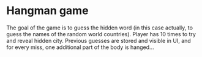 # Hangman game
The goal of the game is to guess the hidden word (in this case actually, to guess the names of the random world countries).
Player has 10 times to try and reveal hidden city. Previous guesses are stored and visible in UI, and for every miss, one additional part of the body is hanged...

